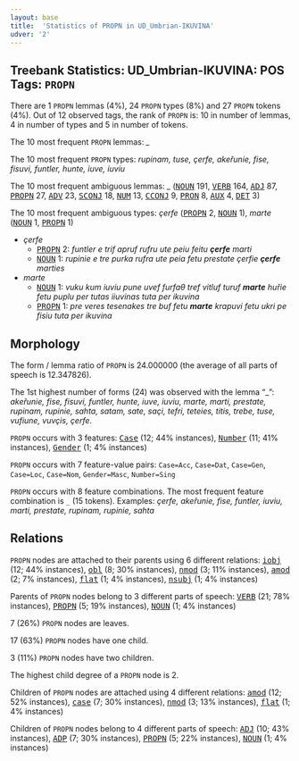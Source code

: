 ```yaml
---
layout: base
title:  'Statistics of PROPN in UD_Umbrian-IKUVINA'
udver: '2'
---
```


## Treebank Statistics: UD_Umbrian-IKUVINA: POS Tags: `PROPN`

There are 1 `PROPN` lemmas (4%), 24 `PROPN` types (8%) and 27 `PROPN` tokens (4%).
Out of 12 observed tags, the rank of `PROPN` is: 10 in number of lemmas, 4 in number of types and 5 in number of tokens.

The 10 most frequent `PROPN` lemmas: <em>_</em>

The 10 most frequent `PROPN` types:  <em>rupinam, tuse, çerfe, akeřunie, fise, fisuvi, funtler, hunte, iuve, iuviu</em>

The 10 most frequent ambiguous lemmas: <em>_</em> (<tt><a href="xum_ikuvina-pos-NOUN.html">NOUN</a></tt> 191, <tt><a href="xum_ikuvina-pos-VERB.html">VERB</a></tt> 164, <tt><a href="xum_ikuvina-pos-ADJ.html">ADJ</a></tt> 87, <tt><a href="xum_ikuvina-pos-PROPN.html">PROPN</a></tt> 27, <tt><a href="xum_ikuvina-pos-ADV.html">ADV</a></tt> 23, <tt><a href="xum_ikuvina-pos-SCONJ.html">SCONJ</a></tt> 18, <tt><a href="xum_ikuvina-pos-NUM.html">NUM</a></tt> 13, <tt><a href="xum_ikuvina-pos-CCONJ.html">CCONJ</a></tt> 9, <tt><a href="xum_ikuvina-pos-PRON.html">PRON</a></tt> 8, <tt><a href="xum_ikuvina-pos-AUX.html">AUX</a></tt> 4, <tt><a href="xum_ikuvina-pos-DET.html">DET</a></tt> 3)

The 10 most frequent ambiguous types:  <em>çerfe</em> (<tt><a href="xum_ikuvina-pos-PROPN.html">PROPN</a></tt> 2, <tt><a href="xum_ikuvina-pos-NOUN.html">NOUN</a></tt> 1), <em>marte</em> (<tt><a href="xum_ikuvina-pos-NOUN.html">NOUN</a></tt> 1, <tt><a href="xum_ikuvina-pos-PROPN.html">PROPN</a></tt> 1)


* <em>çerfe</em>
  * <tt><a href="xum_ikuvina-pos-PROPN.html">PROPN</a></tt> 2: <em>funtler e trif apruf rufru ute peiu feitu <b>çerfe</b> marti</em>
  * <tt><a href="xum_ikuvina-pos-NOUN.html">NOUN</a></tt> 1: <em>rupinie e tre purka rufra ute peia fetu prestate çerfie <b>çerfe</b> marties</em>
* <em>marte</em>
  * <tt><a href="xum_ikuvina-pos-NOUN.html">NOUN</a></tt> 1: <em>vuku kum iuviu pune uvef furfaθ tref vitluf turuf <b>marte</b> huřie fetu puplu per tutas iiuvinas tuta per ikuvina</em>
  * <tt><a href="xum_ikuvina-pos-PROPN.html">PROPN</a></tt> 1: <em>pre veres tesenakes tre buf fetu <b>marte</b> krapuvi fetu ukri pe fisiu tuta per ikuvina</em>

## Morphology

The form / lemma ratio of `PROPN` is 24.000000 (the average of all parts of speech is 12.347826).

The 1st highest number of forms (24) was observed with the lemma “_”: <em>akeřunie, fise, fisuvi, funtler, hunte, iuve, iuviu, marte, marti, prestate, rupinam, rupinie, sahta, satam, sate, saçi, tefri, teteies, titis, trebe, tuse, vufiune, vuvçis, çerfe</em>.

`PROPN` occurs with 3 features: <tt><a href="xum_ikuvina-feat-Case.html">Case</a></tt> (12; 44% instances), <tt><a href="xum_ikuvina-feat-Number.html">Number</a></tt> (11; 41% instances), <tt><a href="xum_ikuvina-feat-Gender.html">Gender</a></tt> (1; 4% instances)

`PROPN` occurs with 7 feature-value pairs: `Case=Acc`, `Case=Dat`, `Case=Gen`, `Case=Loc`, `Case=Nom`, `Gender=Masc`, `Number=Sing`

`PROPN` occurs with 8 feature combinations.
The most frequent feature combination is `_` (15 tokens).
Examples: <em>çerfe, akeřunie, fise, funtler, iuviu, marti, prestate, rupinam, rupinie, sahta</em>


## Relations

`PROPN` nodes are attached to their parents using 6 different relations: <tt><a href="xum_ikuvina-dep-iobj.html">iobj</a></tt> (12; 44% instances), <tt><a href="xum_ikuvina-dep-obl.html">obl</a></tt> (8; 30% instances), <tt><a href="xum_ikuvina-dep-nmod.html">nmod</a></tt> (3; 11% instances), <tt><a href="xum_ikuvina-dep-amod.html">amod</a></tt> (2; 7% instances), <tt><a href="xum_ikuvina-dep-flat.html">flat</a></tt> (1; 4% instances), <tt><a href="xum_ikuvina-dep-nsubj.html">nsubj</a></tt> (1; 4% instances)

Parents of `PROPN` nodes belong to 3 different parts of speech: <tt><a href="xum_ikuvina-pos-VERB.html">VERB</a></tt> (21; 78% instances), <tt><a href="xum_ikuvina-pos-PROPN.html">PROPN</a></tt> (5; 19% instances), <tt><a href="xum_ikuvina-pos-NOUN.html">NOUN</a></tt> (1; 4% instances)

7 (26%) `PROPN` nodes are leaves.

17 (63%) `PROPN` nodes have one child.

3 (11%) `PROPN` nodes have two children.

The highest child degree of a `PROPN` node is 2.

Children of `PROPN` nodes are attached using 4 different relations: <tt><a href="xum_ikuvina-dep-amod.html">amod</a></tt> (12; 52% instances), <tt><a href="xum_ikuvina-dep-case.html">case</a></tt> (7; 30% instances), <tt><a href="xum_ikuvina-dep-nmod.html">nmod</a></tt> (3; 13% instances), <tt><a href="xum_ikuvina-dep-flat.html">flat</a></tt> (1; 4% instances)

Children of `PROPN` nodes belong to 4 different parts of speech: <tt><a href="xum_ikuvina-pos-ADJ.html">ADJ</a></tt> (10; 43% instances), <tt><a href="xum_ikuvina-pos-ADP.html">ADP</a></tt> (7; 30% instances), <tt><a href="xum_ikuvina-pos-PROPN.html">PROPN</a></tt> (5; 22% instances), <tt><a href="xum_ikuvina-pos-NOUN.html">NOUN</a></tt> (1; 4% instances)

